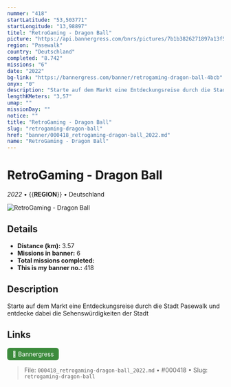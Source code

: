 ```yaml
---
nummer: "418"
startLatitude: "53,503771"
startLongitude: "13,98897"
titel: "RetroGaming - Dragon Ball"
picture: "https://api.bannergress.com/bnrs/pictures/7b1b3826271897a13f59a3f728e79571"
region: "Pasewalk"
country: "Deutschland"
completed: "8.742"
missions: "6"
date: "2022"
bg-link: "https://bannergress.com/banner/retrogaming-dragon-ball-4bcb"
onyx: "0"
description: "Starte auf dem Markt eine Entdeckungsreise durch die Stadt Pasewalk und entdecke dabei die Sehenswürdigkeiten der Stadt"
lengthKMeters: "3,57"
umap: ""
missionDay: ""
notice: ""
title: "RetroGaming - Dragon Ball"
slug: "retrogaming-dragon-ball"
href: "banner/000418_retrogaming-dragon-ball_2022.md"
name: "RetroGaming - Dragon Ball"
---
```

# RetroGaming - Dragon Ball

*2022* • {{__REGION__}} • Deutschland

![RetroGaming - Dragon Ball](https://api.bannergress.com/bnrs/pictures/7b1b3826271897a13f59a3f728e79571)



## Details
- **Distance (km):** 3.57
- **Missions in banner:** 6
- **Total missions completed:** 
- **This is my banner no.:** 418



## Description
Starte auf dem Markt eine Entdeckungsreise durch die Stadt Pasewalk und entdecke dabei die Sehenswürdigkeiten der Stadt



## Links
<a href="https://bannergress.com/banner/retrogaming-dragon-ball-4bcb" target="_blank" style="display:inline-block;margin-right:8px;padding:6px 12px;background:#3c8b3c;color:#fff;text-decoration:none;border-radius:6px;">🔗 Bannergress</a>



> File: `000418_retrogaming-dragon-ball_2022.md` • #000418 • Slug: `retrogaming-dragon-ball`
